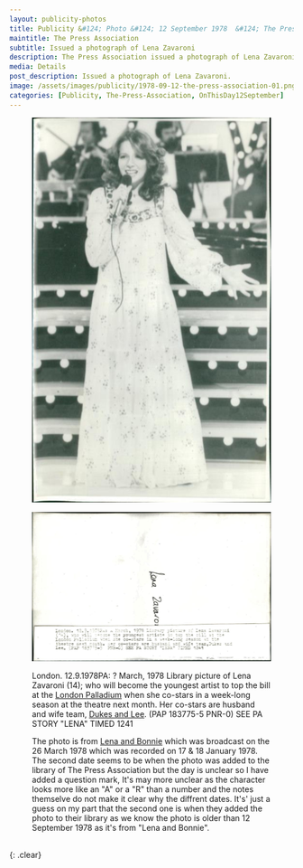 ```yaml
---
layout: publicity-photos
title: Publicity &#124; Photo &#124; 12 September 1978  &#124; The Press Association &#124; 
maintitle: The Press Association
subtitle: Issued a photograph of Lena Zavaroni
description: The Press Association issued a photograph of Lena Zavaroni.
media: Details
post_description: Issued a photograph of Lena Zavaroni.
image: /assets/images/publicity/1978-09-12-the-press-association-01.png 
categories: [Publicity, The-Press-Association, OnThisDay12September]
---
```


<figure class="fig1">
<a href="/assets/images/publicity/1978-09-12-the-press-association-01.png"><img src="/assets/images/publicity/1978-09-12-the-press-association-01.png" class="full-width zoom-in" /></a>
</figure>

<figure class="fig2">
<a href="/assets/images/publicity/1978-09-12-the-press-association-02.png"><img src="/assets/images/publicity/1978-09-12-the-press-association-02.png" class="full-width zoom-in" /></a>
<p>London. 12.9.1978PA: ? March, 1978 Library picture of Lena Zavaroni (14); who will become the youngest artist to top the bill at the <a href="/1978-10-02-the-lena-zavaroni-show">London Palladium</a> when she co-stars in a week-long season at the theatre next month. Her co-stars are husband and wife team, <a class="external-link" href="https://en.wikipedia.org/wiki/Dukes_and_Lee">Dukes and Lee</a>. (PAP 183775-5 PNR-0) SEE PA STORY "LENA" TIMED 1241</p>
<p>The photo is from <a href="/1978-03-26-lena-and-bonnie">Lena and Bonnie</a> which was broadcast on the 26 March 1978 which was recorded on 17 & 18 January 1978. The second date seems to be when the photo was added to the library of The Press Association but the day is unclear so I have added a question mark, It's may more unclear as the character looks more like an "A" or a "R" than a number and the notes themselve do not make it clear why the diffrent dates. It's' just a guess on my part that the second one is when they added the photo to their library as we know the photo is older than 12 September 1978 as it's from "Lena and Bonnie".</p>
</figure>

<br />{: .clear}
